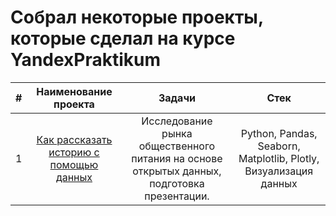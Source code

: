 # Собрал некоторые проекты, которые сделал на курсе YandexPraktikum

|# | Наименование проекта | Задачи | Стек |
|:----------:|:----------:|:----------:| :----------:|
| 1    | [Как рассказать историю с помощью данных](https://github.com/uzhos/Portfolio/tree/a0d887df9d04171e994667387de4275f40927703/%D0%9A%D0%B0%D0%BA%20%D1%80%D0%B0%D1%81%D1%81%D0%BA%D0%B0%D0%B7%D0%B0%D1%82%D1%8C%20%D0%B8%D1%81%D1%82%D0%BE%D1%80%D0%B8%D1%8E%20%D1%81%20%D0%BF%D0%BE%D0%BC%D0%BE%D1%89%D1%8C%D1%8E%20%D0%B4%D0%B0%D0%BD%D0%BD%D1%8B%D1%85) | Исследование рынка общественного питания на основе открытых данных, подготовка презентации. | Python, Pandas, Seaborn, Matplotlib, Plotly, Визуализация данных |
